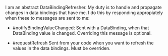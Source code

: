 I am an abstract DataBindingRefresher. My duty is to handle and propagate changes in data bindings that have me. I do this by responding appropiately when these to messages are sent to me:

- #notifyBindingValueChanged:
Sent with a DataBinding, when that DataBinding value is changed. Overriding this message is optional.

- #requestRefresh
Sent from your code when you want to refresh the values in the data bindings. Must be overriden.